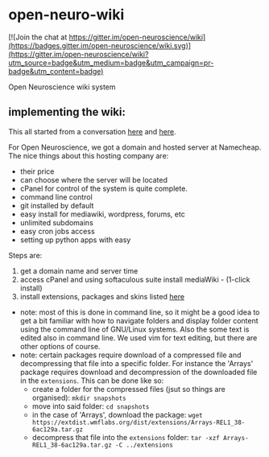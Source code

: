 # open-neuro-wiki

[![Join the chat at https://gitter.im/open-neuroscience/wiki](https://badges.gitter.im/open-neuroscience/wiki.svg)](https://gitter.im/open-neuroscience/wiki?utm_source=badge&utm_medium=badge&utm_campaign=pr-badge&utm_content=badge)

Open Neuroscience wiki system


## implementing the wiki:
This all started from a conversation [here](https://github.com/auto-pi-lot/autopilot/discussions/192) and [here](https://gitter.im/open-neuroscience/wiki?utm_source=share-link&utm_medium=link&utm_campaign=share-link).

For Open Neuroscience, we got a domain and hosted server at Namecheap. The nice things about this hosting company are:
- their price
- can choose where the server will be located
- cPanel for control of the system is quite complete.
 - command line control
 - git installed by default
 - easy install for mediawiki, wordpress, forums, etc
 - unlimited subdomains
 - easy cron jobs access
 - setting up python apps with easy

Steps are:
1. get a domain name and server time
2. access cPanel and using softaculous suite install mediaWiki - (1-click install) 
3. install extensions, packages and skins listed [here](https://wiki.auto-pi-lot.com/index.php/Special:Version)
 - note: most of this is done in command line, so it might be a good idea to get a bit familiar with how to navigate folders and display folder content using the command line of GNU/Linux systems. Also the some text is edited also in command line. We used vim for text editing, but there are other options of course. 
 - note: certain packages require download of a compressed file and decompressing that file into a specific folder. For instance the 'Arrays' package requires download and decompression of the downloaded file in the `extensions`. This can be done like so:
   - create a folder for the compressed files (jsut so things are organised): `mkdir snapshots`
   - move into said folder: `cd snapshots`
   - in the case of 'Arrays', download the package: `wget https://extdist.wmflabs.org/dist/extensions/Arrays-REL1_38-6ac129a.tar.gz`
   - decompress that file into the `extensions` folder: `tar -xzf Arrays-REL1_38-6ac129a.tar.gz -C ../extensions`
   
